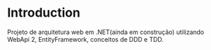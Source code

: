 # Introduction
Projeto de arquitetura web em .NET(ainda em construção) utilizando WebApi 2, EntityFramework, conceitos de DDD e TDD.
